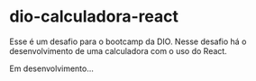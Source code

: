 # dio-calculadora-react

Esse é um desafio para o bootcamp da DIO. Nesse desafio há o desenvolvimento de uma calculadora com o uso do React.

Em desenvolvimento...
